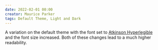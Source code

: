 ```yaml
---
date: 2022-02-01 00:00
creator: Maurice Parker
tags: Default Theme, Light and Dark
---
```


A variation on the default theme with the font set to [Atkinson Hyperlegible](https://brailleinstitute.org/freefont) and the font size increased.
Both of these changes lead to a much higher readability.
